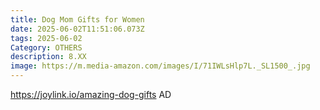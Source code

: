 ```yaml
---
title: Dog Mom Gifts for Women
date: 2025-06-02T11:51:06.073Z
tags: 2025-06-02
Category: OTHERS
description: 8.XX
image: https://m.media-amazon.com/images/I/71IWLsHlp7L._SL1500_.jpg
---
```

https://joylink.io/amazing-dog-gifts    AD